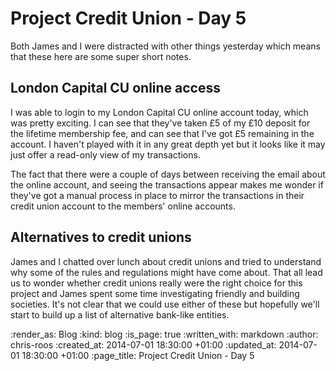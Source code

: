 Project Credit Union - Day 5
============================

Both James and I were distracted with other things yesterday which means that these here are some super short notes.

## London Capital CU online access

I was able to login to my London Capital CU online account today, which was pretty exciting. I can see that they've taken £5 of my £10 deposit for the lifetime membership fee, and can see that I've got £5 remaining in the account. I haven't played with it in any great depth yet but it looks like it may just offer a read-only view of my transactions.

The fact that there were a couple of days between receiving the email about the online account, and seeing the transactions appear makes me wonder if they've got a manual process in place to mirror the transactions in their credit union account to the members' online accounts.

## Alternatives to credit unions

James and I chatted over lunch about credit unions and tried to understand why some of the rules and regulations might have come about. That all lead us to wonder whether credit unions really were the right choice for this project and James spent some time investigating friendly and building societies. It's not clear that we could use either of these but hopefully we'll start to build up a list of alternative bank-like entities.

:render_as: Blog
:kind: blog
:is_page: true
:written_with: markdown
:author: chris-roos
:created_at: 2014-07-01 18:30:00 +01:00
:updated_at: 2014-07-01 18:30:00 +01:00
:page_title: Project Credit Union - Day 5
